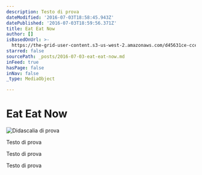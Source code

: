 ```yaml
---
description: Testo di prova
dateModified: '2016-07-03T18:58:45.943Z'
datePublished: '2016-07-03T18:59:56.371Z'
title: Eat Eat Now
author: []
isBasedOnUrl: >-
  https://the-grid-user-content.s3-us-west-2.amazonaws.com/d45631ce-cce4-4904-9350-ca4cae201f10.jpg
starred: false
sourcePath: _posts/2016-07-03-eat-eat-now.md
inFeed: true
hasPage: false
inNav: false
_type: MediaObject

---
```

# Eat Eat Now
![Didascalia di prova](https://the-grid-user-content.s3-us-west-2.amazonaws.com/d45631ce-cce4-4904-9350-ca4cae201f10.jpg)

Testo di prova

Testo di prova

Testo di prova